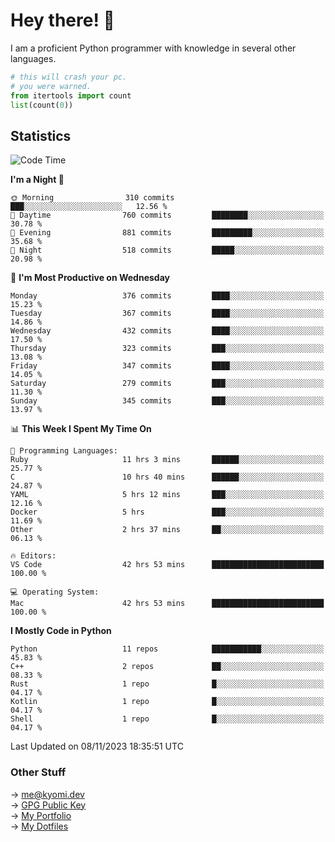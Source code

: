 # Hey there! 👋

I am a proficient Python programmer with knowledge in several other languages.

```py
# this will crash your pc.
# you were warned.
from itertools import count
list(count(0))
```

## Statistics
<!--START_SECTION:waka-->
![Code Time](http://img.shields.io/badge/Code%20Time-600%20hrs%2035%20mins-blue)

**I'm a Night 🦉** 

```text
🌞 Morning                310 commits         ███░░░░░░░░░░░░░░░░░░░░░░   12.56 % 
🌆 Daytime                760 commits         ████████░░░░░░░░░░░░░░░░░   30.78 % 
🌃 Evening                881 commits         █████████░░░░░░░░░░░░░░░░   35.68 % 
🌙 Night                  518 commits         █████░░░░░░░░░░░░░░░░░░░░   20.98 % 
```
📅 **I'm Most Productive on Wednesday** 

```text
Monday                   376 commits         ████░░░░░░░░░░░░░░░░░░░░░   15.23 % 
Tuesday                  367 commits         ████░░░░░░░░░░░░░░░░░░░░░   14.86 % 
Wednesday                432 commits         ████░░░░░░░░░░░░░░░░░░░░░   17.50 % 
Thursday                 323 commits         ███░░░░░░░░░░░░░░░░░░░░░░   13.08 % 
Friday                   347 commits         ████░░░░░░░░░░░░░░░░░░░░░   14.05 % 
Saturday                 279 commits         ███░░░░░░░░░░░░░░░░░░░░░░   11.30 % 
Sunday                   345 commits         ███░░░░░░░░░░░░░░░░░░░░░░   13.97 % 
```


📊 **This Week I Spent My Time On** 

```text
💬 Programming Languages: 
Ruby                     11 hrs 3 mins       ██████░░░░░░░░░░░░░░░░░░░   25.77 % 
C                        10 hrs 40 mins      ██████░░░░░░░░░░░░░░░░░░░   24.87 % 
YAML                     5 hrs 12 mins       ███░░░░░░░░░░░░░░░░░░░░░░   12.16 % 
Docker                   5 hrs               ███░░░░░░░░░░░░░░░░░░░░░░   11.69 % 
Other                    2 hrs 37 mins       ██░░░░░░░░░░░░░░░░░░░░░░░   06.13 % 

🔥 Editors: 
VS Code                  42 hrs 53 mins      █████████████████████████   100.00 % 

💻 Operating System: 
Mac                      42 hrs 53 mins      █████████████████████████   100.00 % 
```

**I Mostly Code in Python** 

```text
Python                   11 repos            ███████████░░░░░░░░░░░░░░   45.83 % 
C++                      2 repos             ██░░░░░░░░░░░░░░░░░░░░░░░   08.33 % 
Rust                     1 repo              █░░░░░░░░░░░░░░░░░░░░░░░░   04.17 % 
Kotlin                   1 repo              █░░░░░░░░░░░░░░░░░░░░░░░░   04.17 % 
Shell                    1 repo              █░░░░░░░░░░░░░░░░░░░░░░░░   04.17 % 
```




 Last Updated on 08/11/2023 18:35:51 UTC
<!--END_SECTION:waka-->

### Other Stuff

→ [me@kyomi.dev](mailto:me@kyomi.dev)\
→ [GPG Public Key](https://github.com/bitterteriyaki.gpg)\
→ [My Portfolio](https://kyomi.dev)\
→ [My Dotfiles](https://github.com/bitterteriyaki/dotfiles)
